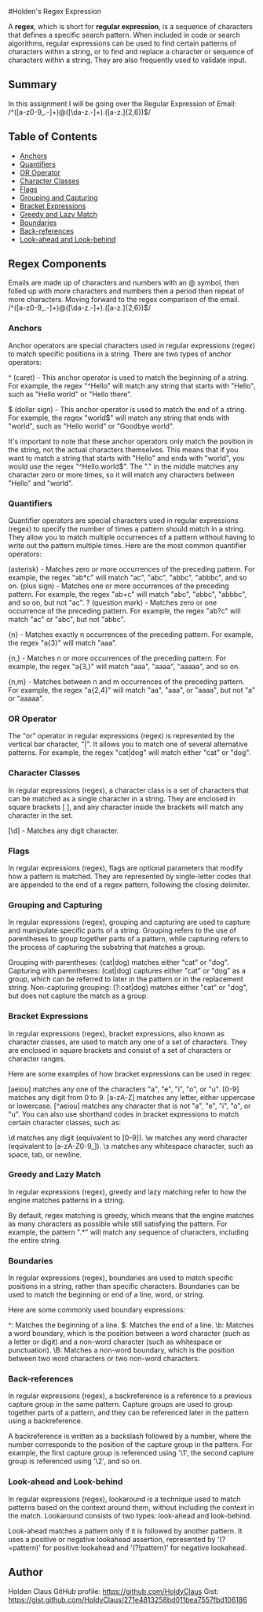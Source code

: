 #Holden's Regex Expression

A **regex**, which is short for **regular expression**, is a sequence of characters that defines a specific search pattern. When included in code or search algorithms, regular expressions can be used to find certain patterns of characters within a string, or to find and replace a character or sequence of characters within a string. They are also frequently used to validate input. 

## Summary

In this assignment I will be going over the Regular Expression of Email:
/^([a-z0-9_\.-]+)@([\da-z\.-]+)\.([a-z\.]{2,6})$/

## Table of Contents

- [Anchors](#anchors)
- [Quantifiers](#quantifiers)
- [OR Operator](#or-operator)
- [Character Classes](#character-classes)
- [Flags](#flags)
- [Grouping and Capturing](#grouping-and-capturing)
- [Bracket Expressions](#bracket-expressions)
- [Greedy and Lazy Match](#greedy-and-lazy-match)
- [Boundaries](#boundaries)
- [Back-references](#back-references)
- [Look-ahead and Look-behind](#look-ahead-and-look-behind)

## Regex Components

Emails are made up of characters and numbers with an @ symbol, then folled up with more characters and numbers then a period then repeat of more characters. Moving forward to the regex comparison of the email. /^([a-z0-9_\.-]+)@([\da-z\.-]+)\.([a-z\.]{2,6})$/

### Anchors

Anchor operators are special characters used in regular expressions (regex) to match specific positions in a string. There are two types of anchor operators:

^ (caret) - This anchor operator is used to match the beginning of a string. For example, the regex "^Hello" will match any string that starts with "Hello", such as "Hello world" or "Hello there".

$ (dollar sign) - This anchor operator is used to match the end of a string. For example, the regex "world$" will match any string that ends with "world", such as "Hello world" or "Goodbye world".

It's important to note that these anchor operators only match the position in the string, not the actual characters themselves. This means that if you want to match a string that starts with "Hello" and ends with "world", you would use the regex "^Hello.world$". The "." in the middle matches any character zero or more times, so it will match any characters between "Hello" and "world".

### Quantifiers

Quantifier operators are special characters used in regular expressions (regex) to specify the number of times a pattern should match in a string. They allow you to match multiple occurrences of a pattern without having to write out the pattern multiple times. Here are the most common quantifier operators:

(asterisk) - Matches zero or more occurrences of the preceding pattern. For example, the regex "ab*c" will match "ac", "abc", "abbc", "abbbc", and so on.
(plus sign) - Matches one or more occurrences of the preceding pattern. For example, the regex "ab+c" will match "abc", "abbc", "abbbc", and so on, but not "ac".
? (question mark) - Matches zero or one occurrence of the preceding pattern. For example, the regex "ab?c" will match "ac" or "abc", but not "abbc".

{n} - Matches exactly n occurrences of the preceding pattern. For example, the regex "a{3}" will match "aaa".

{n,} - Matches n or more occurrences of the preceding pattern. For example, the regex "a{3,}" will match "aaa", "aaaa", "aaaaa", and so on.

{n,m} - Matches between n and m occurrences of the preceding pattern. For example, the regex "a{2,4}" will match "aa", "aaa", or "aaaa", but not "a" or "aaaaa".

### OR Operator

The "or" operator in regular expressions (regex) is represented by the vertical bar character, "|". It allows you to match one of several alternative patterns. For example, the regex "cat|dog" will match either "cat" or "dog".

### Character Classes

In regular expressions (regex), a character class is a set of characters that can be matched as a single character in a string. They are enclosed in square brackets [ ], and any character inside the brackets will match any character in the set.

[\d] - Matches any digit character.

### Flags

In regular expressions (regex), flags are optional parameters that modify how a pattern is matched. They are represented by single-letter codes that are appended to the end of a regex pattern, following the closing delimiter.

### Grouping and Capturing

In regular expressions (regex), grouping and capturing are used to capture and manipulate specific parts of a string. Grouping refers to the use of parentheses to group together parts of a pattern, while capturing refers to the process of capturing the substring that matches a group.

Grouping with parentheses: (cat|dog) matches either "cat" or "dog".
Capturing with parentheses: (cat|dog) captures either "cat" or "dog" as a group, which can be referred to later in the pattern or in the replacement string.
Non-capturing grouping: (?:cat|dog) matches either "cat" or "dog", but does not capture the match as a group.

### Bracket Expressions

In regular expressions (regex), bracket expressions, also known as character classes, are used to match any one of a set of characters. They are enclosed in square brackets and consist of a set of characters or character ranges.

Here are some examples of how bracket expressions can be used in regex:

[aeiou] matches any one of the characters "a", "e", "i", "o", or "u".
[0-9] matches any digit from 0 to 9.
[a-zA-Z] matches any letter, either uppercase or lowercase.
[^aeiou] matches any character that is not "a", "e", "i", "o", or "u".
You can also use shorthand codes in bracket expressions to match certain character classes, such as:

\d matches any digit (equivalent to [0-9]).
\w matches any word character (equivalent to [a-zA-Z0-9_]).
\s matches any whitespace character, such as space, tab, or newline.

### Greedy and Lazy Match

In regular expressions (regex), greedy and lazy matching refer to how the engine matches patterns in a string.

By default, regex matching is greedy, which means that the engine matches as many characters as possible while still satisfying the pattern. For example, the pattern ".*" will match any sequence of characters, including the entire string.

### Boundaries

In regular expressions (regex), boundaries are used to match specific positions in a string, rather than specific characters. Boundaries can be used to match the beginning or end of a line, word, or string.

Here are some commonly used boundary expressions:

^: Matches the beginning of a line.
$: Matches the end of a line.
\b: Matches a word boundary, which is the position between a word character (such as a letter or digit) and a non-word character (such as whitespace or punctuation).
\B: Matches a non-word boundary, which is the position between two word characters or two non-word characters.

### Back-references

In regular expressions (regex), a backreference is a reference to a previous capture group in the same pattern. Capture groups are used to group together parts of a pattern, and they can be referenced later in the pattern using a backreference.

A backreference is written as a backslash followed by a number, where the number corresponds to the position of the capture group in the pattern. For example, the first capture group is referenced using '\1', the second capture group is referenced using '\2', and so on.

### Look-ahead and Look-behind

In regular expressions (regex), lookaround is a technique used to match patterns based on the context around them, without including the context in the match. Lookaround consists of two types: look-ahead and look-behind.

Look-ahead matches a pattern only if it is followed by another pattern. It uses a positive or negative lookahead assertion, represented by '(?=pattern)' for positive lookahead and '(?!pattern)' for negative lookahead.

## Author

Holden Claus GitHub profile: https://github.com/HoldyClaus
Gist: https://gist.github.com/HoldyClaus/271e4813258bd011bea7557fbd106186